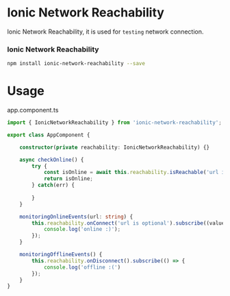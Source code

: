 # Ionic Network Reachability

Ionic Network Reachability, it is used for `testing` network connection.

### Ionic Network Reachability

```bash
npm install ionic-network-reachability --save
```

# Usage

app.component.ts

```ts
import { IonicNetworkReachability } from 'ionic-network-reachability';

export class AppComponent {

    constructor(private reachability: IonicNetworkReachability) {}

    async checkOnline() {
        try {
            const isOnline = await this.reachability.isReachable('url is optional');
            return isOnline;
        } catch(err) {
            
        }
    }

    monitoringOnlineEvents(url: string) {
        this.reachability.onConnect('url is optional').subscribe((value: boolean) => {
            console.log('online :)');
        });
    }

    monitoringOfflineEvents() {
        this.reachability.onDisconnect().subscribe(() => {
            console.log('offline :(')
        });
    }
}
```